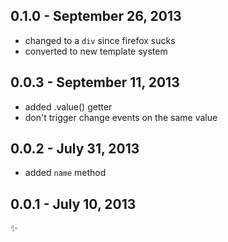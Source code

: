 0.1.0 - September 26, 2013
--------------------------
* changed to a `div` since firefox sucks
* converted to new template system

0.0.3 - September 11, 2013
--------------------------
* added .value() getter
* don't trigger change events on the same value

0.0.2 - July 31, 2013
---------------------
* added `name` method

0.0.1 - July 10, 2013
---------------------
:sparkles: